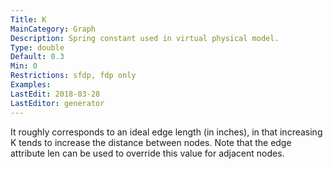 ```yaml
---
Title: K
MainCategory: Graph
Description: Spring constant used in virtual physical model.
Type: double
Default: 0.3
Min: 0
Restrictions: sfdp, fdp only
Examples: 
LastEdit: 2018-03-28
LastEditor: generator
---
```


It roughly corresponds to an ideal edge length (in inches), in that increasing K tends to increase the distance between nodes. Note that the edge attribute len can be used to override this value for adjacent nodes.
